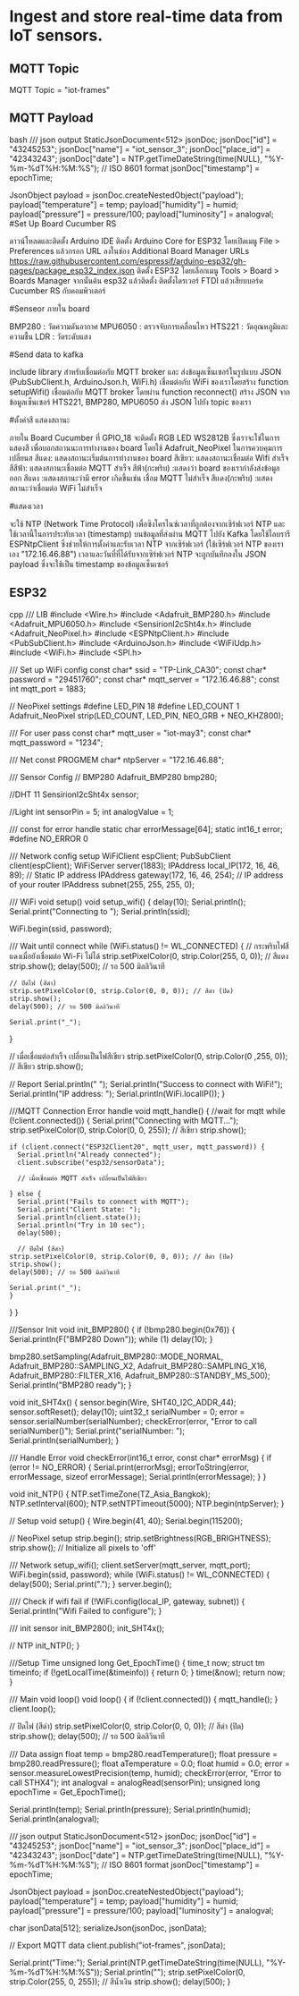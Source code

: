 # Ingest and store real-time data from IoT sensors.

## MQTT Topic
MQTT Topic = "iot-frames"

## MQTT Payload
bash
   /// json output
  StaticJsonDocument<512> jsonDoc;
  jsonDoc["id"] = "43245253";
  jsonDoc["name"] = "iot_sensor_3";
  jsonDoc["place_id"] = "42343243";
  jsonDoc["date"] = NTP.getTimeDateString(time(NULL), "%Y-%m-%dT%H:%M:%S"); // ISO 8601 format
  jsonDoc["timestamp"] = epochTime;

  JsonObject payload = jsonDoc.createNestedObject("payload");
  payload["temperature"] = temp;
  payload["humidity"] = humid;
  payload["pressure"] = pressure/100;
  payload["luminosity"] = analogval;
#Set Up Board Cucumber RS

ดาวน์โหลดและติดตั้ง Arduino IDE
ติดตั้ง Arduino Core for ESP32 โดยเปิดเมนู File > Preferences แล้วกรอก URL ลงในช่อง Additional Board Manager URLs https://raw.githubusercontent.com/espressif/arduino-esp32/gh-pages/package_esp32_index.json
ติดตั้ง ESP32 โดยเลือกเมนู Tools > Board > Boards Manager จากนั้นค้น esp32 แล้วติดตั้ง
ติดตั้งไดรเวอร์ FTDI แล้วเสียบบอร์ด Cucumber RS กับคอมพิวเตอร์

#Senseor ภายใน board

BMP280 : วัดความดันอากาศ
MPU6050 : ตรวจจับการเคลื่อนไหว
HTS221 : วัดอุณหภูมิและความชื้น
LDR : วัดระดับแสง

#Send data to kafka

include library สำหรับเชื่อมต่อกับ MQTT broker และ ส่งข้อมูลเซ็นเซอร์ในรูปแบบ JSON (PubSubClient.h, ArduinoJson.h, WiFi.h)
เชื่อมต่อกับ WiFi ของเราโดยสร้าง function setupWifi()
เชื่อมต่อกับ MQTT broker โดยผ่าน function reconnect()
สร้าง JSON จากข้อมูลเซ็นเซอร์ HTS221, BMP280, MPU6050
ส่ง JSON ไปยัง topic ของเรา

#ตั้งค่าสี แสดงสถานะ

ภายใน Board Cucumber ที่ GPIO_18 จะติดตั้ง RGB LED WS2812B ซึ่งเราจะใช่ในการแสดงสี เพื่อบอกสถานนะการทำงานของ board โดยใช้ Adafruit_NeoPixel ในการควบคุมการเปลี่ยนส
สีแดง: แสดงสถานะเริ่มต้นการทำงานของ board
สีเขียว: แสดงสถานะเชื่อมต่อ Wifi สำเร็จ
สีสีฟ้า: แสดงสถานะเชื่อมต่อ MQTT สำเร็จ
สีฟ้า(กะพริบ) :แสดงว่า board ของเรากำลังส่งข้อมูลออก
สีแดง :แสดงสถานะว่ามี error เกิดขึ้นเช่น เชื่อม MQTT ไม่สำเร็จ
สีเเดง(กะพริบ) :แสดงสถานะว่าเชื่อมต่อ WiFi ไม่สำเร็จ

#แสดงเวลา

จะใช้ NTP (Network Time Protocol) เพื่อซิงโครไนซ์เวลาที่ถูกต้องจากเซิร์ฟเวอร์ NTP และใช้เวลานี้ในการประทับเวลา (timestamp) บนข้อมูลที่ส่งผ่าน MQTT ไปยัง Kafka
โดยใช้ไลบรารี ESPNtpClient ซึ่งช่วยให้การตั้งค่าและรับเวลา NTP จากเซิร์ฟเวอร์ (ใช้เซิร์ฟเวอร์ NTP ของเราเอง "172.16.46.88")
เวลาและวันที่ที่ได้รับจากเซิร์ฟเวอร์ NTP จะถูกบันทึกลงใน JSON payload ซึ่งจะใช้เป็น timestamp ของข้อมูลเซ็นเซอร์

## ESP32
cpp
/// LIB
#include <Wire.h>
#include <Adafruit_BMP280.h>
#include <Adafruit_MPU6050.h>
#include <SensirionI2cSht4x.h>
#include <Adafruit_NeoPixel.h>
#include <ESPNtpClient.h>
#include <PubSubClient.h>
#include <ArduinoJson.h>
#include <WiFiUdp.h>
#include <WiFi.h>
#include <SPI.h>

/// Set up WiFi config
const char* ssid = "TP-Link_CA30";
const char* password = "29451760";
const char* mqtt_server = "172.16.46.88";
const int mqtt_port = 1883;

// NeoPixel settings
#define LED_PIN    18
#define LED_COUNT  1
Adafruit_NeoPixel strip(LED_COUNT, LED_PIN, NEO_GRB + NEO_KHZ800);

/// For user pass
const char* mqtt_user = "iot-may3";
const char* mqtt_password = "1234";

/// Net
const PROGMEM char* ntpServer = "172.16.46.88";

/// Sensor Config
// BMP280
Adafruit_BMP280 bmp280;

//DHT 11
SensirionI2cSht4x sensor;

//Light
int sensorPin = 5;
int analogValue = 1;

/// const for error handle 
static char errorMessage[64];
static int16_t error;
#define NO_ERROR 0

/// Network config setup
WiFiClient espClient;
PubSubClient client(espClient);
WiFiServer server(1883);
IPAddress local_IP(172, 16, 46, 89);   // Static IP address
IPAddress gateway(172, 16, 46, 254);      // IP address of your router
IPAddress subnet(255, 255, 255, 0);

/// WiFi void setup()
void setup_wifi() {
  delay(10);
  Serial.println();
  Serial.print("Connecting to ");
  Serial.println(ssid);

  WiFi.begin(ssid, password);

  /// Wait until connect
  while (WiFi.status() != WL_CONNECTED) {
    // กระพริบไฟสีแดงเมื่อยังเชื่อมต่อ Wi-Fi ไม่ได้
    strip.setPixelColor(0, strip.Color(255, 0, 0)); // สีแดง
    strip.show();
    delay(500); // รอ 500 มิลลิวินาที

    // ปิดไฟ (สีดำ)
    strip.setPixelColor(0, strip.Color(0, 0, 0)); // สีดำ (ปิด)
    strip.show();
    delay(500); // รอ 500 มิลลิวินาที

    Serial.print("_");
  }

  // เมื่อเชื่อมต่อสำเร็จ เปลี่ยนเป็นไฟสีเขียว
  strip.setPixelColor(0, strip.Color(0 ,255, 0)); // สีเขียว
  strip.show();

  // Report
  Serial.println(" ");
  Serial.println("Success to connect with WiFi!");
  Serial.println("IP address: ");
  Serial.println(WiFi.localIP());
}

///MQTT Connection Error handle
void mqtt_handle() {
  //wait for mqtt
  while (!client.connected()) {
    Serial.print("Connecting with MQTT...");
    strip.setPixelColor(0, strip.Color(0, 0, 255)); // สีเขียว
    strip.show();

    if (client.connect("ESP32Client20", mqtt_user, mqtt_password)) {
      Serial.println("Already connected");
      client.subscribe("esp32/sensorData");

      // เมื่อเชื่อมต่อ MQTT สำเร็จ เปลี่ยนเป็นไฟสีเขียว
      
    } else {
      Serial.print("Fails to connect with MQTT");
      Serial.print("Client State: ");
      Serial.println(client.state());
      Serial.println("Try in 10 sec");
      delay(500);

      // ปิดไฟ (สีดำ)
    strip.setPixelColor(0, strip.Color(0, 0, 0)); // สีดำ (ปิด)
    strip.show();
    delay(500); // รอ 500 มิลลิวินาที

    Serial.print("_");
    }
  }
}

///Sensor Init
void init_BMP280() {
  if (!bmp280.begin(0x76)) {
    Serial.println(F("BMP280 Down"));
    while (1) delay(10);
  }

  bmp280.setSampling(Adafruit_BMP280::MODE_NORMAL,
                     Adafruit_BMP280::SAMPLING_X2,
                     Adafruit_BMP280::SAMPLING_X16,
                     Adafruit_BMP280::FILTER_X16,
                     Adafruit_BMP280::STANDBY_MS_500);
  Serial.println("BMP280 ready");
}

void init_SHT4x() {
  sensor.begin(Wire, SHT40_I2C_ADDR_44);
  sensor.softReset();
  delay(10);
  uint32_t serialNumber = 0;
  error = sensor.serialNumber(serialNumber);
  checkError(error, "Error to call serialNumber()");
  Serial.print("serialNumber: ");
  Serial.println(serialNumber);
}

/// Handle Error
void checkError(int16_t error, const char* errorMsg) {
  if (error != NO_ERROR) {
    Serial.print(errorMsg);
    errorToString(error, errorMessage, sizeof errorMessage);
    Serial.println(errorMessage);
  }
}

void init_NTP() {
  NTP.setTimeZone(TZ_Asia_Bangkok);
  NTP.setInterval(600);
  NTP.setNTPTimeout(5000);
  NTP.begin(ntpServer);
}

// Setup 
void setup() {
  Wire.begin(41, 40);
  Serial.begin(115200);

  // NeoPixel setup
  strip.begin();
  strip.setBrightness(RGB_BRIGHTNESS);
  strip.show(); // Initialize all pixels to 'off'

  /// Network
  setup_wifi();
  client.setServer(mqtt_server, mqtt_port);
  WiFi.begin(ssid, password);
  while (WiFi.status() != WL_CONNECTED) {
    delay(500);
    Serial.print(".");
  }
  server.begin();

  //// Check if wifi fail
  if (!WiFi.config(local_IP, gateway, subnet)) {
    Serial.println("Wifi Failed to configure");
  }

  /// init sensor
  init_BMP280();
  init_SHT4x();

  // NTP
  init_NTP();
}

///Setup Time
unsigned long Get_EpochTime() {
    time_t now;
    struct tm timeinfo;
    if (!getLocalTime(&timeinfo)) {
      return 0;
    }
    time(&now);
    return now;
}

/// Main void loop()
void loop() {
  if (!client.connected()) {
    mqtt_handle();
  }
  client.loop();

  // ปิดไฟ (สีดำ)
  strip.setPixelColor(0, strip.Color(0, 0, 0)); // สีดำ (ปิด)
  strip.show();
  delay(500); // รอ 500 มิลลิวินาที

  /// Data assign 
  float temp = bmp280.readTemperature();
  float pressure = bmp280.readPressure();
  float aTemperature = 0.0;
  float humid = 0.0;
  error = sensor.measureLowestPrecision(temp, humid);
  checkError(error, "Error to call STHX4");
  int analogval = analogRead(sensorPin);
  unsigned long epochTime = Get_EpochTime();

  Serial.println(temp);
  Serial.println(pressure);
  Serial.println(humid);
  Serial.println(analogval);
  
  /// json output
  StaticJsonDocument<512> jsonDoc;
  jsonDoc["id"] = "43245253";
  jsonDoc["name"] = "iot_sensor_3";
  jsonDoc["place_id"] = "42343243";
  jsonDoc["date"] = NTP.getTimeDateString(time(NULL), "%Y-%m-%dT%H:%M:%S"); // ISO 8601 format
  jsonDoc["timestamp"] = epochTime;

  JsonObject payload = jsonDoc.createNestedObject("payload");
  payload["temperature"] = temp;
  payload["humidity"] = humid;
  payload["pressure"] = pressure/100;
  payload["luminosity"] = analogval;

  char jsonData[512];
  serializeJson(jsonDoc, jsonData);

  // Export MQTT data
  client.publish("iot-frames", jsonData);

  Serial.print("Time:");
  Serial.print(NTP.getTimeDateString(time(NULL), "%Y-%m-%dT%H:%M:%S"));
  Serial.println("");
  strip.setPixelColor(0, strip.Color(255, 0, 255)); // สีน้ำเงิน
  strip.show();
  delay(500);
}
